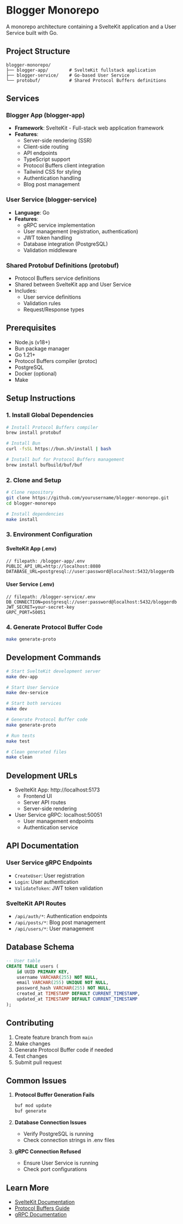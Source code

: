 # Blogger Monorepo

A monorepo architecture containing a SvelteKit application and a User Service built with Go.

## Project Structure

```
blogger-monorepo/
├── blogger-app/        # SvelteKit fullstack application
├── blogger-service/    # Go-based User Service
└── protobuf/           # Shared Protocol Buffers definitions
```

## Services

### Blogger App (blogger-app)
- **Framework**: SvelteKit - Full-stack web application framework
- **Features**:
  - Server-side rendering (SSR)
  - Client-side routing
  - API endpoints
  - TypeScript support
  - Protocol Buffers client integration
  - Tailwind CSS for styling
  - Authentication handling
  - Blog post management

### User Service (blogger-service)
- **Language**: Go
- **Features**:
  - gRPC service implementation
  - User management (registration, authentication)
  - JWT token handling
  - Database integration (PostgreSQL)
  - Validation middleware

### Shared Protobuf Definitions (protobuf)
- Protocol Buffers service definitions
- Shared between SvelteKit app and User Service
- Includes:
  - User service definitions
  - Validation rules
  - Request/Response types

## Prerequisites

- Node.js (v18+)
- Bun package manager
- Go 1.21+
- Protocol Buffers compiler (protoc)
- PostgreSQL
- Docker (optional)
- Make

## Setup Instructions

### 1. Install Global Dependencies

```bash
# Install Protocol Buffers compiler
brew install protobuf

# Install Bun
curl -fsSL https://bun.sh/install | bash

# Install buf for Protocol Buffers management
brew install bufbuild/buf/buf
```

### 2. Clone and Setup

```bash
# Clone repository
git clone https://github.com/yourusername/blogger-monorepo.git
cd blogger-monorepo

# Install dependencies
make install
```

### 3. Environment Configuration

#### SvelteKit App (.env)
```text
// filepath: /blogger-app/.env
PUBLIC_API_URL=http://localhost:8080
DATABASE_URL=postgresql://user:password@localhost:5432/bloggerdb
```

#### User Service (.env)
```text
// filepath: /blogger-service/.env
DB_CONNECTION=postgresql://user:password@localhost:5432/bloggerdb
JWT_SECRET=your-secret-key
GRPC_PORT=50051
```

### 4. Generate Protocol Buffer Code

```bash
make generate-proto
```

## Development Commands

```bash
# Start SvelteKit development server
make dev-app

# Start User Service
make dev-service

# Start both services
make dev

# Generate Protocol Buffer code
make generate-proto

# Run tests
make test

# Clean generated files
make clean
```

## Development URLs

- SvelteKit App: http://localhost:5173
  - Frontend UI
  - Server API routes
  - Server-side rendering
- User Service gRPC: localhost:50051
  - User management endpoints
  - Authentication service

## API Documentation

### User Service gRPC Endpoints

- `CreateUser`: User registration
- `Login`: User authentication
- `ValidateToken`: JWT token validation

### SvelteKit API Routes

- `/api/auth/*`: Authentication endpoints
- `/api/posts/*`: Blog post management
- `/api/users/*`: User management

## Database Schema

```sql
-- User table
CREATE TABLE users (
    id UUID PRIMARY KEY,
    username VARCHAR(255) NOT NULL,
    email VARCHAR(255) UNIQUE NOT NULL,
    password_hash VARCHAR(255) NOT NULL,
    created_at TIMESTAMP DEFAULT CURRENT_TIMESTAMP,
    updated_at TIMESTAMP DEFAULT CURRENT_TIMESTAMP
);
```

## Contributing

1. Create feature branch from `main`
2. Make changes
3. Generate Protocol Buffer code if needed
4. Test changes
5. Submit pull request

## Common Issues

1. **Protocol Buffer Generation Fails**
   ```bash
   buf mod update
   buf generate
   ```

2. **Database Connection Issues**
   - Verify PostgreSQL is running
   - Check connection strings in .env files

3. **gRPC Connection Refused**
   - Ensure User Service is running
   - Check port configurations

## Learn More

- [SvelteKit Documentation](https://kit.svelte.dev/docs)
- [Protocol Buffers Guide](https://protobuf.dev/)
- [gRPC Documentation](https://grpc.io/docs/)
